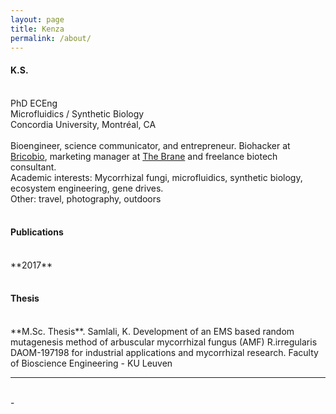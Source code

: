 ```yaml
---
layout: page
title: Kenza
permalink: /about/
---
```


<h4>K.S.</h4>
<br>
PhD ECEng<br>
Microfluidics / Synthetic Biology <br>
Concordia University, Montréal, CA
<br>
<br>
Bioengineer, science communicator, and entrepreneur.
Biohacker at <a href="http://brico.bio" target="blank">Bricobio</a>, marketing manager at <a href="http://www.thebrane.com" target="blank">The Brane</a> and freelance biotech consultant.
<br>
Academic interests: Mycorrhizal fungi, microfluidics, synthetic biology, ecosystem engineering, gene drives.
<br>
Other: travel, photography, outdoors
<br>
<br>
<h4>Publications</h4>
<br>
**2017**
<br>
<br>
<h4>Thesis</h4>
<br>
**M.Sc. Thesis**. Samlali, K. Development of an EMS based random mutagenesis method of arbuscular mycorrhizal fungus (AMF) R.irregularis DAOM-197198 for industrial applications and mycorrhizal research. Faculty of Bioscience Engineering - KU Leuven
<hr/>
<br/>
<span class="contacticon center">
	<a href="https://twitter.com/kenzasaml" target="blank"><i class="fa fa-twitter fa-fw"></i></a>
	<a href="mailto:admin@kenza.science" target="blank"><i class="fa fa-envelope-o fa-fw fa--1x"></i></a>
	<a href="https://linkedin.com/in/kenzasamlali" target="blank"><i class="fa fa-linkedin-square" aria-hidden="true"></i></a>
</span>
<div class="col three caption">
	-
</div>

